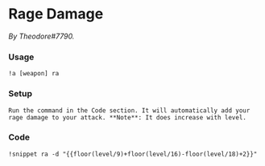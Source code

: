 # Rage Damage
*By Theodore#7790.*

### Usage
`!a [weapon] ra` 

### Setup
``Run the command in the Code section. It will automatically add your rage damage to your attack. **Note**: It does increase with level.``

### Code
```GN
!snippet ra -d "{{floor(level/9)+floor(level/16)-floor(level/18)+2}}"
```
